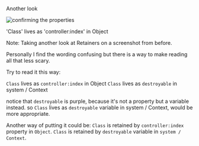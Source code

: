 Another look

![confirming the properties](/snapshot/class_group_2.png)

'Class' lives as 'controller:index' in Object

Note:
Taking another look at Retainers on a screenshot from before.

Personally I find the wording confusing but there is a way to make reading all that less scary.

Try to read it this way:

`Class` lives as `controller:index` in Object
`Class` lives as `destroyable` in system / Context

notice that `destroyable` is purple, because it's not a property but a variable instead.
so `Class` lives as `destroyable` variable in system / Context, would be more appropriate.

Another way of putting it could be:
`Class` is retained by `controller:index` property in `Object`.
`Class` is retained by `destroyable` variable in `system / Context`.
